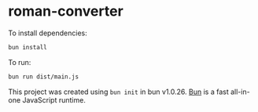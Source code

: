 # roman-converter

To install dependencies:

```bash
bun install
```

To run:

```bash
bun run dist/main.js
```

This project was created using `bun init` in bun v1.0.26. [Bun](https://bun.sh) is a fast all-in-one JavaScript runtime.
